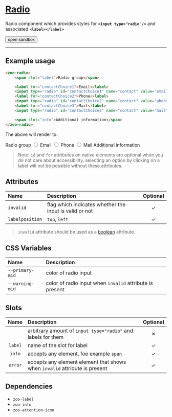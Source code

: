 # [Radio](#radio)

Radio component which provides styles for **`<input type="radio"/>`** and associated **`<label></label>`**

<zoo-button class="sandbox-btn">
	<button type="button" onclick="openSandbox('zoo-radio')">open sandbox</button>
</zoo-button>
<template id="zoo-radio-template">
	<form>
		<zoo-checkbox highlighted>
			<input id="zoo-invalid-radio-id" slot="checkbox" type="checkbox" data-type="attr" data-attrname="invalid" data-attrboolean="true"/>
			<label for="zoo-invalid-radio-id" slot="label">Invalid</label>
		</zoo-checkbox>
		<zoo-input>
			<label slot="label">--primary-mid CSS Custom Property</label>
			<input slot="input" type="color" data-type="css" data-cssname="--primary-mid">
		</zoo-input>
		<zoo-input>
			<label slot="label">--warning-mid CSS Custom Property</label>
			<input slot="input" type="color" data-type="css" data-cssname="--warning-mid">
		</zoo-input>
		<zoo-input>
			<label slot="label">Label slot</label>
			<textarea slot="input" data-type="slot" data-slotname="label"><span slot="label">Radio group</span></textarea>
		</zoo-input>
		<zoo-input>
			<label slot="label">Info slot</label>
			<textarea slot="input" data-type="slot" data-slotname="info"><span slot="info">Additional information</span></textarea>
		</zoo-input>
		<zoo-input>
			<label slot="label">Error slot</label>
			<textarea slot="input" data-type="slot" data-slotname="error"><span slot="error">Error message</span></textarea>
		</zoo-input>
		<h3>Rendered output</h3>
		<output>
<zoo-radio>
	<span slot="label">Radio group</span>
	<label for="contactChoice1">Email</label>
	<input type="radio" id="contactChoice1" name="contact" value="email">
	<label for="contactChoice2">Phone</label>
	<input type="radio" id="contactChoice2" name="contact" value="phone">
	<label for="contactChoice3">Mail</label>
	<input type="radio" id="contactChoice3" name="contact" value="mail">
	<span slot="info">Additional information</span>
	<span slot="error">Error message</span>
</zoo-radio>
		</output>
		<h3>HTML code</h3>
		<pre class=" language-html"><code></code></pre>
	</form>
</template>

***

## Example usage

```HTML
<zoo-radio>
	<span slot="label">Radio group</span>

	<label for="contactChoice1">Email</label>
	<input type="radio" id="contactChoice1" name="contact" value="email">
	<label for="contactChoice2">Phone</label>
	<input type="radio" id="contactChoice2" name="contact" value="phone">
	<label for="contactChoice3">Mail</label>
	<input type="radio" id="contactChoice3" name="contact" value="mail">

	<span slot="info">Additional information</span>
</zoo-radio>
```

The above will render to:

<zoo-radio>
	<span slot="label">Radio group</span>
	<input type="radio" id="contactChoice1" name="contact" value="email"/>
	<label for="contactChoice1">Email</label>
	<input type="radio" id="contactChoice2" name="contact" value="phone"/>
	<label for="contactChoice2">Phone</label>
	<input type="radio" id="contactChoice3" name="contact" value="mail"/>
	<label for="contactChoice3">Mail</label>
	<span slot="info">Additional information</span>
</zoo-radio>

> Note: `id` and `for` attributes on native elements are optional when you do not care about accessibility, selecting an option by clicking on a label will not be possible without these attributes.

## Attributes

| **Name**        | **Description**                                        | **Optional** |
| :-------------- | :----------------------------------------------------- | :----------: |
| `invalid`       | flag which indicates whether the input is valid or not |   &#10003;   |
| `labelposition` | `top`, `left`                                          |   &#10003;   |

> `invalid` attribute should be used as a [boolean](https://developer.mozilla.org/en-US/docs/Web/HTML/Attributes#Boolean_Attributes) attribute.

## CSS Variables

| **Name**        | **Description**                                          |
| :-------------- | :------------------------------------------------------- |
| `--primary-mid` | color of radio input                                     |
| `--warning-mid` | color of radio input when `invalid` attribute is present |

## Slots

| **Name** | **Description**                                                            | **Optional** |
| :------: | :------------------------------------------------------------------------- | :----------: |
|          | arbitrary amount of `input type="radio"` and labels for them               |   &#10005;   |
| `label`  | name of the slot for label                                                 |   &#10003;   |
|  `info`  | accepts any element, foe example `span`                                    |   &#10003;   |
| `error`  | accepts any element element that shows when `invalid` attribute is present |   &#10003;   |

## Dependencies

- `zoo-label`
- `zoo-info`
- `zoo-attention-icon`
